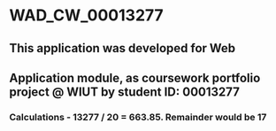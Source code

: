# WAD_CW_00013277
 
## This application was developed for Web
## Application module, as coursework portfolio project @ WIUT by student ID: 00013277
### Calculations - 13277 / 20 = 663.85. Remainder would be 17
